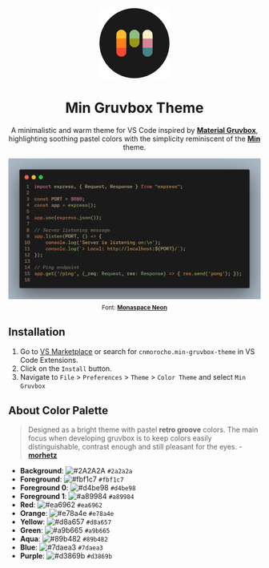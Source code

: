 <div align="center">

<img src="min-gruvbox-icon.png" width="140">

# Min Gruvbox Theme

A minimalistic and warm theme for VS Code inspired by **[Material Gruvbox](https://github.com/sainnhe/gruvbox-material-vscode)**, highlighting soothing pastel colors with the simplicity reminiscent of the **[Min](https://github.com/miguelsolorio/min-theme)** theme.

![preview-theme](./screenshots/code-example.png)
<sub>Font: **[Monaspace Neon](https://github.com/githubnext/monaspace)**</sub>

</div>

## Installation
1. Go to [VS Marketplace](https://marketplace.visualstudio.com/items?itemName=cnmorocho.min-gruvbox-theme) or search for `cnmorocho.min-gruvbox-theme` in VS Code Extensions.
2. Click on the `Install` button.
3. Navigate to `File` > `Preferences` > `Theme` > `Color Theme` and select `Min Gruvbox`

## About Color Palette
> Designed as a bright theme with pastel **retro groove** colors. The main focus when developing gruvbox is to keep colors easily distinguishable, contrast enough and still pleasant for the eyes. - **[morhetz](https://github.com/morhetz/gruvbox)**

- **Background**: ![#2A2A2A](https://via.placeholder.com/15/2A2A2A/000000?text=+) `#2a2a2a`
- **Foreground**: ![#fbf1c7](https://via.placeholder.com/15/c5b18d/000000?text=+) `#fbf1c7`
- **Foreground 0**: ![#d4be98](https://via.placeholder.com/15/d4be98/000000?text=+) `#d4be98`
- **Foreground 1**: ![#a89984](https://via.placeholder.com/15/c5b18d/000000?text=+) `#a89984`
- **Red**: ![#ea6962](https://via.placeholder.com/15/ea6962/000000?text=+) `#ea6962`
- **Orange**: ![#e78a4e](https://via.placeholder.com/15/e78a4e/000000?text=+) `#e78a4e`
- **Yellow**: ![#d8a657](https://via.placeholder.com/15/d8a657/000000?text=+) `#d8a657`
- **Green**: ![#a9b665](https://via.placeholder.com/15/a9b665/000000?text=+) `#a9b665`
- **Aqua**: ![#89b482](https://via.placeholder.com/15/89b482/000000?text=+) `#89b482`
- **Blue**: ![#7daea3](https://via.placeholder.com/15/7daea3/000000?text=+) `#7daea3`
- **Purple**: ![#d3869b](https://via.placeholder.com/15/d3869b/000000?text=+) `#d3869b`



